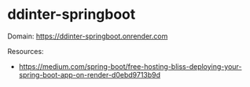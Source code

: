 # ddinter-springboot


Domain:
https://ddinter-springboot.onrender.com


Resources:

- https://medium.com/spring-boot/free-hosting-bliss-deploying-your-spring-boot-app-on-render-d0ebd9713b9d